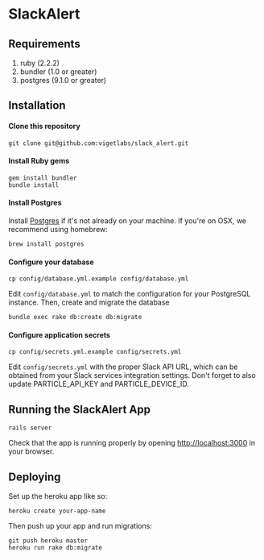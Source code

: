 # SlackAlert

## Requirements

1. ruby (2.2.2)
2. bundler (1.0 or greater)
3. postgres (9.1.0 or greater)

## Installation

#### Clone this repository

    git clone git@github.com:vigetlabs/slack_alert.git

#### Install Ruby gems

    gem install bundler
    bundle install

#### Install Postgres

Install [Postgres](http://www.postgresql.org/) if it's not already on your machine.
If you're on OSX, we recommend using homebrew:

    brew install postgres

#### Configure your database

    cp config/database.yml.example config/database.yml

Edit `config/database.yml` to match the configuration for your PostgreSQL instance.
Then, create and migrate the database

    bundle exec rake db:create db:migrate

#### Configure application secrets

    cp config/secrets.yml.example config/secrets.yml

Edit `config/secrets.yml` with the proper Slack API URL, which can be obtained from your Slack services integration settings. Don't forget to also update PARTICLE_API_KEY and PARTICLE_DEVICE_ID.

## Running the SlackAlert App

    rails server

Check that the app is running properly by opening [http://localhost:3000](http://localhost:3000) in your browser.

## Deploying

Set up the heroku app like so:

    heroku create your-app-name

Then push up your app and run migrations:

    git push heroku master
    heroku run rake db:migrate

